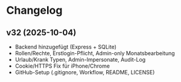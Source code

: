 # Changelog

## v32 (2025-10-04)
- Backend hinzugefügt (Express + SQLite)
- Rollen/Rechte, Erstlogin-Pflicht, Admin-only Monatsbearbeitung
- Urlaub/Krank Typen, Admin-Impersonate, Audit-Log
- Cookie/HTTPS Fix für iPhone/Chrome
- GitHub-Setup (.gitignore, Workflow, README, LICENSE)
